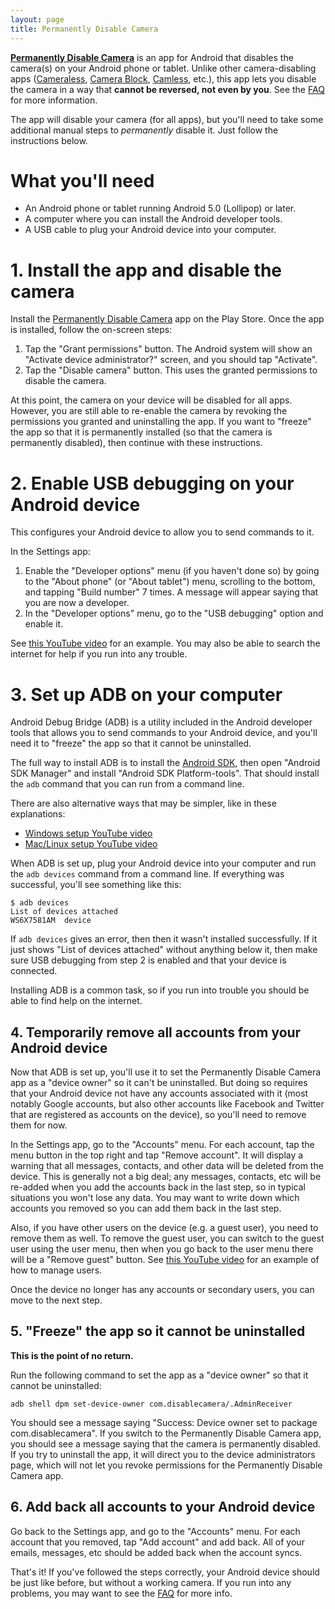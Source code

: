 ```yaml
---
layout: page
title: Permanently Disable Camera
---
```


**[Permanently Disable Camera](https://play.google.com/store/apps/details?id=com.disablecamera)**
is an app for Android that disables the camera(s) on your Android
phone or tablet. Unlike other camera-disabling apps
([Cameraless](https://play.google.com/store/apps/details?id=com.manyera.simplecameradisable),
 [Camera Block](https://play.google.com/store/apps/details?id=com.bettertomorrowapps.camerablockfree),
 [Camless](https://play.google.com/store/apps/details?id=com.lrodlor.camless),
etc.), this app lets you disable the camera in a way that **cannot be reversed,
not even by you**. See the [FAQ](/faq) for more information.

The app will disable your camera (for all apps), but you'll need to take some
additional manual steps to *permanently* disable it. Just follow the
instructions below.

# What you'll need

* An Android phone or tablet running Android 5.0 (Lollipop) or later.
* A computer where you can install the Android developer tools.
* A USB cable to plug your Android device into your computer.

# 1. Install the app and disable the camera

Install the [Permanently Disable Camera](https://play.google.com/store/apps/details?id=com.disablecamera)
app on the Play Store. Once the app is installed, follow the on-screen steps:

1. Tap the "Grant permissions" button. The Android system will show an "Activate
   device administrator?" screen, and you should tap "Activate".
2. Tap the "Disable camera" button. This uses the granted permissions to disable
   the camera.

At this point, the camera on your device will be disabled for all apps. However,
you are still able to re-enable the camera by revoking the permissions you
granted and uninstalling the app. If you want to "freeze" the app so that it is
permanently installed (so that the camera is permanently disabled), then
continue with these instructions.

# 2. Enable USB debugging on your Android device

This configures your Android device to allow you to send commands to it.

In the Settings app:

1. Enable the "Developer options" menu (if you haven't done so) by going to the
   "About phone" (or "About tablet") menu, scrolling to the bottom, and tapping
   "Build number" 7 times. A message will appear saying that you are now a
   developer.
2. In the "Developer options" menu, go to the "USB debugging" option and enable
   it.

See [this YouTube video](https://www.youtube.com/watch?v=pfE6m0iSLbk) for an
example. You may also be able to search the internet for help if you run into
any trouble.

# 3. Set up ADB on your computer

Android Debug Bridge (ADB) is a utility included in the Android developer tools
that allows you to send commands to your Android device, and you'll need it to
"freeze" the app so that it cannot be uninstalled.

The full way to install ADB is to install the
[Android SDK](http://developer.android.com/sdk), then open "Android SDK Manager"
and install "Android SDK Platform-tools". That should install the `adb` command
that you can run from a command line.

There are also alternative ways that may be simpler, like in these explanations:

* [Windows setup YouTube video](https://www.youtube.com/watch?v=0ccUcPR2Mko)
* [Mac/Linux setup YouTube video](https://www.youtube.com/watch?v=5J-UKA87s_o)

When ADB is set up, plug your Android device into your computer and run the
`adb devices` command from a command line. If everything was successful, you'll
see something like this:

~~~
$ adb devices
List of devices attached
WS6X7581AM	device
~~~

If `adb devices` gives an error, then then it wasn't installed successfully. If
it just shows "List of devices attached" without anything below it, then make
sure USB debugging from step 2 is enabled and that your device is connected.

Installing ADB is a common task, so if you run into trouble you should be able
to find help on the internet.

## 4. Temporarily remove all accounts from your Android device

Now that ADB is set up, you'll use it to set the Permanently Disable Camera app
as a "device owner" so it can't be uninstalled. But doing so requires that your
Android device not have any accounts associated with it (most notably Google
accounts, but also other accounts like Facebook and Twitter that are registered
as accounts on the device), so you'll need to remove them for now.

In the Settings app, go to the "Accounts" menu. For each account, tap the menu
button in the top right and tap "Remove account". It will display a warning that
all messages, contacts, and other data will be deleted from the device. This is
generally not a big deal; any messages, contacts, etc will be re-added when you
add the accounts back in the last step, so in typical situations you won't lose
any data. You may want to write down which accounts you removed so you can add
them back in the last step.

Also, if you have other users on the device (e.g. a guest user), you need to
remove them as well. To remove the guest user, you can switch to the guest user
using the user menu, then when you go back to the user menu there will be a
"Remove guest" button. See
[this YouTube video](https://www.youtube.com/watch?v=gukHgDrq7ZA) for an example
of how to manage users.

Once the device no longer has any accounts or secondary users, you can move to
the next step.

## 5. "Freeze" the app so it cannot be uninstalled

**This is the point of no return.**

Run the following command to set the app as a "device owner" so that it cannot
be uninstalled:

~~~
adb shell dpm set-device-owner com.disablecamera/.AdminReceiver
~~~

You should see a message saying "Success: Device owner set to package
com.disablecamera". If you switch to the Permanently Disable Camera app, you
should see a message saying that the camera is permanently disabled. If you try
to uninstall the app, it will direct you to the device administrators page,
which will not let you revoke permissions for the Permanently Disable Camera
app.

## 6. Add back all accounts to your Android device

Go back to the Settings app, and go to the "Accounts" menu. For each account
that you removed, tap "Add account" and add back. All of your emails, messages,
etc should be added back when the account syncs.

That's it! If you've followed the steps correctly, your Android device should be
just like before, but without a working camera. If you run into any problems,
you may want to see the [FAQ](/faq) for more info.